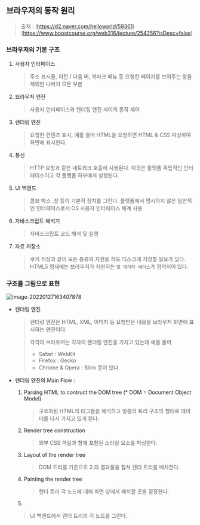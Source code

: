 ## 브라우저의 동작 원리

> 출처 : (https://d2.naver.com/helloworld/59361)
> 		   (https://www.boostcourse.org/web316/lecture/254256?isDesc=false)



### 브라우저의 기본 구조

1. 사용자 인터페이스

   > 주소 표시줄, 이전 / 다음 버, 북마크 메뉴 등 요청한 페이지를 보여주는 창을 제외한 나머지 모든 부분

2. 브라우저 엔진

   >사용자 인터페이스와 렌더링 엔진 사이의 동작 제어

3. 렌더링 엔진

   > 요청한 컨텐츠 표시, 예를 들어 HTML을 요청하면 HTML & CSS 파싱하여 화면에 표시한다.

4. 통신

   > HTTP 요청과 같은 네트워크 호출에 사용된다. 이것은 플랫폼 독립적인 인터페이스이고 각 플랫폼 하부에서 실행된다. 

5. UI 백엔드

   > 콤보 박스 ,창 등의 기본적 장치를 그린다. 플랫폼에서 명시하지 않은 일반적인 인터페이스로서 OS 사용자 인터페이스 체계 사용

6. 자바스크립트 해석기

   > 자바스크립트 코드 해석 및 실행

7. 자료 저장소

   > 쿠키 저장과 같이 모든 종류의 자원을 하드 디스크에 저장할 필요가 있다. HTML5 명세에는 브라우저가 지원하는 `웹 데이터 베이스`가 정의되어 있다.

   

### 구조를 그림으로 표현

![image-20220127163407878](C:\Users\user\AppData\Roaming\Typora\typora-user-images\image-20220127163407878.png)



* 렌더링 엔진 

  > 렌더링 엔진은 HTML, XML, 이미지 등 요청받은 내용을 브라우저 화면에 표시하는 엔진이다.
  >
  > 각각의 브라우저는 각자의 렌더링 엔진을 가지고 있는데 예를 들어
  >
  > * Safari : WebKit
  > * Firefox : Gecko
  > * Chrome & Opera : Blink 등이 있다.

  

* 렌더링 엔진의 Main Flow :

  1. Parsing HTML to contruct the DOM tree (* DOM = Document Object Model)

     > 구조화된 HTML의 태그들을 해석하고 일종의 트리 구조의 형태로 데이터를 다시 가지고 있게 된다.

  2. Render tree construction

     > 외부 CSS 파일과 함께 포함된 스타일 요소를 파싱한다. 

  3. Layout of the render tree

     > DOM 트리를 기준으로 2.의 결과물을 합쳐 렌더 트리를 배치한다.

  4. Painting the render tree

     > 렌더 트리 각 노드에 대해 화면 상에서 배치할 곳을 결정한다.

  5. 

     > UI 백엔드에서 렌더 트리의 각 노드를 그린다.

  

  

  

